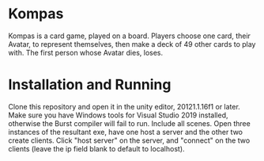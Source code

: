 # Kompas
Kompas is a card game, played on a board. Players choose one card, their Avatar, to represent themselves, then make a deck of 49 other cards to play with. The first person whose Avatar dies, loses.

# Installation and Running
Clone this repository and open it in the unity editor, 20121.1.16f1 or later. Make sure you have Windows tools for Visual Studio 2019 installed, otherwise the Burst compiler will fail to run. Include all scenes. Open three instances of the resultant exe, have one host a server and the other two create clients. Click "host server" on the server, and "connect" on the two clients (leave the ip field blank to default to localhost).
